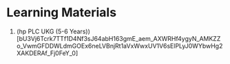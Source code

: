 # Learning Materials

1. (hp  PLC UKG (5-6 Years))[bU3Vj6Tcrk7TTf1D4Nf3sJ64abH163gmE_aem_AXWRHf4ygyN_AMKZZo_VwmGFDDWLdmGOEx6neLVBnjRt1aVxWwxUV1V6sElPLyJ0WYbwHg2XAKDERAf_Fj0FeY_0]
